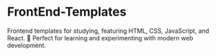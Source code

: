 # FrontEnd-Templates
Frontend templates for studying, featuring HTML, CSS, JavaScript, and React. 🚀 Perfect for learning and experimenting with modern web development.

